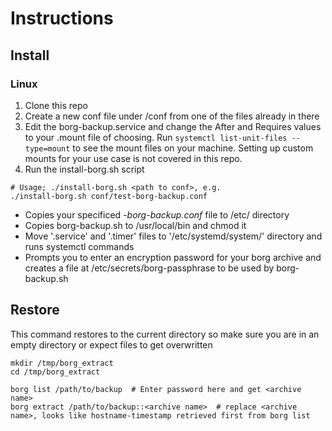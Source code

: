 # Instructions

## Install

### Linux
1. Clone this repo
2. Create a new conf file under /conf from one of the files already in there
3. Edit the borg-backup.service and change the After and Requires values to your .mount file of choosing. Run `systemctl list-unit-files --type=mount` to see the mount files on your machine. Setting up custom mounts for your use case is not covered in this repo.
4. Run the install-borg.sh script
```
# Usage; ./install-borg.sh <path to conf>, e.g.
./install-borg.sh conf/test-borg-backup.conf
```
  * Copies your specificed *-borg-backup.conf* file to /etc/ directory
  * Copies borg-backup.sh to /usr/local/bin and chmod it
  * Move '.service' and '.timer' files to '/etc/systemd/system/' directory and runs systemctl commands
  * Prompts you to enter an encryption password for your borg archive and creates a file at /etc/secrets/borg-passphrase to be used by borg-backup.sh

## Restore 
This command restores to the current directory so make sure you are in an empty directory or expect files to get overwritten
```
mkdir /tmp/borg_extract
cd /tmp/borg_extract

borg list /path/to/backup  # Enter password here and get <archive name>
borg extract /path/to/backup::<archive name>  # replace <archive name>, looks like hostname-timestamp retrieved first from borg list
```

